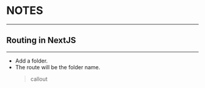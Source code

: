 # NOTES

---

## Routing in NextJS

---

- Add a folder.
- The route will be the folder name.
  > callout
